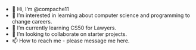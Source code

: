 - 👋 Hi, I’m @compache11
- 👀 I’m interested in learning about computer science and programming to change careers.
- 🌱 I’m currently learning CS50 for Lawyers.
- 💞️ I’m looking to collaborate on starter projects.
- 📫 How to reach me - please message me here.

<!---
compache11/compache11 is a ✨ special ✨ repository because its `README.md` (this file) appears on your GitHub profile.
You can click the Preview link to take a look at your changes.
--->
